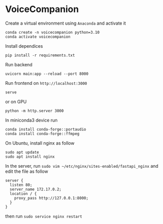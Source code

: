 # VoiceCompanion

Create a virtual environment using `Anaconda` and activate it

```
conda create -n voicecompanion python=3.10
conda activate voicecompanion
```

Install dependices

`pip install -r requirements.txt`

Run backend

`uvicorn main:app --reload --port 8000`

Run frontend on `http://localhost:3000`

`serve`

or on GPU

`python -m http.server 3000`

In miniconda3 device run

```
conda install conda-forge::portaudio
conda install conda-forge::ffmpeg
```

On Ubuntu, install nginx as follow

```
sudo apt update
sudo apt install nginx
```

In the server, run `sudo vim ~/etc/nginx/sites-enabled/fastapi_nginx`
and edit the file as follow
```
server {
  listen 80;
  server_name 172.17.0.2;
  location / {
    proxy_pass http://127.0.0.1:8000;
  }
}
```
then run `sudo service nginx restart`
